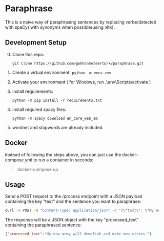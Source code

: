 # Paraphrase

This is a naive way of paraphrasing sentences by replacing verbs(detected with spaCy) with synonyms when possible(using nltk).

## Development Setup
0. Clone this repo:

    `git clone https://github.com/gokhanmeteerturk/paraphrase.git`

1. Create a virtual environment: `python -m venv env`

2. Activate your environment ( for Windows, run .\env\Scripts\activate )

3. install requirements:

    `python -m pip install -r requirements.txt`

4. install required spacy files:

    `python -m spacy download en_core_web_sm`

5. wordnet and stopwords are already included.


## Docker
Instead of following the steps above, you can just use the docker-compose.yml to run a container in seconds:

> docker-compose up

## Usage
Send a POST request to the /process endpoint with a JSON payload containing the key "text" and the sentence you want to paraphrase:
```bash
curl -X POST -H "Content-Type: application/json" -d "{\"text\": \"My new army will destroy and create new cities.\"}" http://localhost:8000/process
```
The response will be a JSON object with the key "processed_text" containing the paraphrased sentence:

```json
{"processed_text":"My new army will demolish and make new cities."}
```